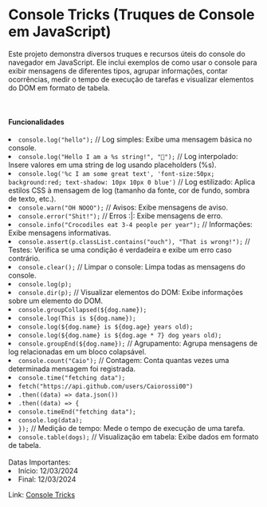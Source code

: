 <h1>Console Tricks (Truques de Console em JavaScript)</h1>
<p>Este projeto demonstra diversos truques e recursos úteis do console do navegador em JavaScript. Ele inclui exemplos de como usar o console para exibir mensagens de diferentes tipos, agrupar informações, contar ocorrências, medir o tempo de execução de tarefas e visualizar elementos do DOM em formato de tabela.</p>
<br/>

<h4>Funcionalidades</h4>
<li><code>console.log("hello");</code> // Log simples: Exibe uma mensagem básica no console.</li>
<li><code>console.log("Hello I am a %s string!", "💩");</code> // Log interpolado: Insere valores em uma string de log usando placeholders (%s).</li>
<li><code>console.log('%c I am some great text', 'font-size:50px; background:red; text-shadow: 10px 10px 0 blue')</code> // Log estilizado: Aplica estilos CSS à mensagem de log (tamanho da fonte, cor de fundo, sombra de texto, etc.).</li>
<li><code>console.warn("OH NOOO");</code> // Avisos: Exibe mensagens de aviso.</li>
<li><code>console.error("Shit!");</code> // Erros :|: Exibe mensagens de erro.</li>
<li><code>console.info("Crocodiles eat 3-4 people per year");</code> // Informações: Exibe mensagens informativas.</li>
<li><code>console.assert(p.classList.contains("ouch"), "That is wrong!");</code> // Testes: Verifica se uma condição é verdadeira e exibe um erro caso contrário.</li>
<li><code>console.clear();</code> // Limpar o console: Limpa todas as mensagens do console.</li>
<li><code>console.log(p);</code></li> <li><code>console.dir(p);</code> // Visualizar elementos do DOM: Exibe informações sobre um elemento do DOM.</li>
<li><code>console.groupCollapsed(${dog.name});</code></li> <li><code>console.log(This is ${dog.name});</code></li> <li><code>console.log(${dog.name} is ${dog.age} years old);</code></li> <li><code>console.log(${dog.name} is ${dog.age * 7} dog years old);</code></li> <li><code>console.groupEnd(${dog.name});</code> // Agrupamento: Agrupa mensagens de log relacionadas em um bloco colapsável.</li>
<li><code>console.count("Caio");</code> // Contagem: Conta quantas vezes uma determinada mensagem foi registrada.</li>
<li><code>console.time("fetching data");</code></li> <li><code>fetch("https://api.github.com/users/Caiorossi00")</code></li> <li><code>.then((data) => data.json())</code></li> <li><code>.then((data) => {</code></li> <li><code>console.timeEnd("fetching data");</code></li> <li><code>console.log(data);</code></li> <li><code>});</code> // Medição de tempo: Mede o tempo de execução de uma tarefa.</li>
<li><code>console.table(dogs);</code> // Visualização em tabela: Exibe dados em formato de tabela.</li>
<br/>
Datas Importantes:
<li>Início: 12/03/2024</li>
<li>Final: 12/03/2024</li>

Link: <a href="https://caiorossi00.github.io/Dev-tools/">Console Tricks</a>
